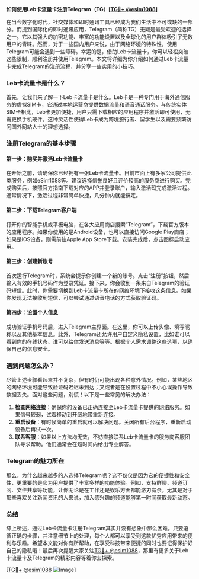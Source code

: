 **如何使用Leb卡流量卡注册Telegram（TG）[[TG💪+ @esim1088](https://t.me/s/esim1088)]**

在当今数字化时代，社交媒体和即时通讯工具已经成为我们生活中不可或缺的一部分。而提到国际化的即时通讯应用，Telegram（简称TG）无疑是最受欢迎的选择之一。它以其强大的加密功能、丰富的功能设置以及全球化的用户群体吸引了无数用户的青睐。然而，对于一些国内用户来说，由于网络环境的特殊性，使用Telegram可能会遇到一些障碍。幸运的是，借助Leb卡流量卡，你可以轻松突破这些限制，顺利注册并使用Telegram。本文将详细为你介绍如何通过Leb卡流量卡完成Telegram的注册流程，并分享一些实用的小技巧。

### Leb卡流量卡是什么？

首先，让我们来了解一下Leb卡流量卡是什么。Leb卡是一种专门用于海外通信服务的虚拟SIM卡，它通过本地运营商提供数据流量和语音通话服务。与传统实体SIM卡相比，Leb卡更加便捷，用户只需下载相应的应用程序并激活即可使用，无需更换手机硬件。这种灵活性使得Leb卡成为跨境旅行者、留学生以及需要频繁访问国外网站人士的理想选择。

### 注册Telegram的基本步骤

#### 第一步：购买并激活Leb卡流量卡
在开始之前，请确保你已经拥有一张Leb卡流量卡。目前市面上有多家公司提供此类服务，例如eSim1088等。建议选择信誉良好且评价较高的服务商进行购买。完成购买后，按照官方指南下载对应的APP并登录账户，输入激活码完成激活过程。通常情况下，激活过程非常简单快捷，几分钟内就能搞定。

#### 第二步：下载Telegram客户端
打开你的智能手机或平板电脑，在各大应用商店搜索“Telegram”，下载官方版本的应用程序。如果你使用的是Android设备，也可以直接访问Google Play商店；如果是iOS设备，则需前往Apple App Store下载。安装完成后，点击图标启动应用。

#### 第三步：创建新账号
首次运行Telegram时，系统会提示你创建一个新的账号。点击“注册”按钮，然后输入有效的手机号码作为登录凭证。接下来，你会收到一条来自Telegram的验证码短信。此时，你需要切换到Leb卡流量卡所在的网络环境下接收这条信息。如果你发现无法接收到短信，可以尝试通过语音电话的方式获取验证码。

#### 第四步：设置个人信息
成功验证手机号码后，进入Telegram主界面。在这里，你可以上传头像、填写昵称以及其他基本信息。此外，Telegram还允许用户自定义隐私设置，比如谁可以看到你的在线状态、谁可以给你发送消息等等。根据个人需求调整这些选项，以确保自己的信息安全。

### 遇到问题怎么办？

尽管上述步骤看起来并不复杂，但有时仍可能出现各种意外情况。例如，某些地区的网络环境可能导致验证码迟迟未到达；又或者是在设置过程中不小心误操作导致数据丢失。面对这些问题，别慌！以下是一些常见的解决办法：

1. **检查网络连接**：确保你的设备已正确连接至Leb卡流量卡提供的网络服务。如果信号较弱，试着移动到开阔地带重新连接。
2. **重启设备**：有时候简单的重启就可以解决问题。关闭所有后台程序，重新启动设备后再试一次。
3. **联系客服**：如果以上方法均无效，不妨直接联系Leb卡流量卡的服务商客服团队寻求帮助。他们通常会在短时间内给出专业解答。

### Telegram的魅力所在

那么，为什么越来越多的人选择Telegram呢？这不仅仅是因为它的便捷性和安全性，更重要的是它为用户提供了丰富多样的功能体验。例如，支持群聊、频道订阅、文件共享等功能，让你无论是在工作还是娱乐方面都能游刃有余。尤其是对于那些喜欢关注新闻资讯的人来说，加入感兴趣的频道能够第一时间获取最新动态。

### 总结

综上所述，通过Leb卡流量卡注册Telegram其实并没有想象中那么困难。只要遵循正确的步骤，并注意细节上的处理，每个人都可以享受到这款优秀应用带来的便利与乐趣。希望本文能对你有所帮助，在享受科技带来便捷的同时也要记得保护好自己的隐私哦！最后再次提醒大家关注[TG💪+ @esim1088](https://t.me/s/esim1088)，那里有更多关于Leb卡流量卡及Telegram的精彩内容等着你去探索。

[[TG💪+ @esim1088](https://t.me/s/esim1088) ![Image](https://i.postimg.cc/4NQfJmqS/Snipaste-2025-05-13-00-14-12.png)]